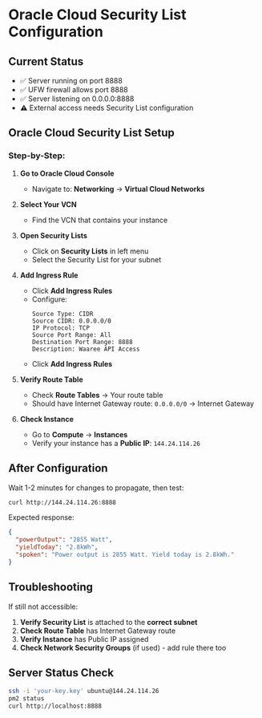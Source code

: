 # Oracle Cloud Security List Configuration

## Current Status
- ✅ Server running on port 8888
- ✅ UFW firewall allows port 8888
- ✅ Server listening on 0.0.0.0:8888
- ⚠️ External access needs Security List configuration

## Oracle Cloud Security List Setup

### Step-by-Step:

1. **Go to Oracle Cloud Console**
   - Navigate to: **Networking** → **Virtual Cloud Networks**

2. **Select Your VCN**
   - Find the VCN that contains your instance

3. **Open Security Lists**
   - Click on **Security Lists** in left menu
   - Select the Security List for your subnet

4. **Add Ingress Rule**
   - Click **Add Ingress Rules**
   - Configure:
     ```
     Source Type: CIDR
     Source CIDR: 0.0.0.0/0
     IP Protocol: TCP
     Source Port Range: All
     Destination Port Range: 8888
     Description: Waaree API Access
     ```
   - Click **Add Ingress Rules**

5. **Verify Route Table**
   - Check **Route Tables** → Your route table
   - Should have Internet Gateway route: `0.0.0.0/0` → Internet Gateway

6. **Check Instance**
   - Go to **Compute** → **Instances**
   - Verify your instance has a **Public IP**: `144.24.114.26`

## After Configuration

Wait 1-2 minutes for changes to propagate, then test:

```bash
curl http://144.24.114.26:8888
```

Expected response:
```json
{
  "powerOutput": "2855 Watt",
  "yieldToday": "2.8kWh",
  "spoken": "Power output is 2855 Watt. Yield today is 2.8kWh."
}
```

## Troubleshooting

If still not accessible:

1. **Verify Security List** is attached to the **correct subnet**
2. **Check Route Table** has Internet Gateway route
3. **Verify Instance** has Public IP assigned
4. **Check Network Security Groups** (if used) - add rule there too

## Server Status Check

```bash
ssh -i 'your-key.key' ubuntu@144.24.114.26
pm2 status
curl http://localhost:8888
```

